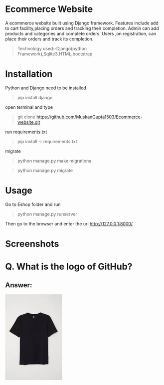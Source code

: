 # Ecommerce Website
A ecommerce website built using Django framework. Features include add to cart facility,placing orders and tracking their completion. Admin can add products and categories and complete orders. Users ,on registration, can place their orders and track its completion.

> Technology used:-Django(python Framework),Sqlite3,HTML,bootstrap

# Installation
Python and Django need to be installed
>pip install django

open terminal and type
> git clone https://github.com/MuskanGupta1503/Ecommerce-website.git

run requirements.txt
> pip install -r requirements.txt

migrate
>python manage.py make migrations

>python manage.py migrate


# Usage
Go to Eshop folder and run

>python manage.py runserver

Then go to the browser and enter the url http://127.0.0.1:8000/

# Screenshots
# Q. What is the logo of GitHub?

## Answer:
![GitHub Logo](/staticfiles/blackshirt.jpg)
